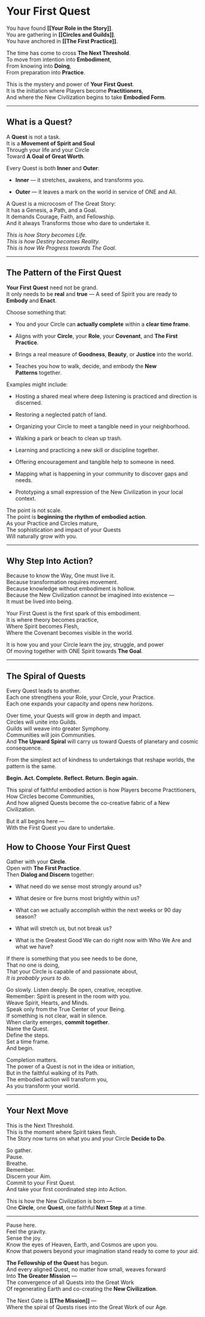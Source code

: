 # Your First Quest

You have found **[[Your Role in the Story]]**.  
You are gathering in **[[Circles and Guilds]]**.  
You have anchored in **[[The First Practice]]**.  

The time has come to cross **The Next Threshold**.  
To move from intention into **Embodiment**,  
From knowing into **Doing**,  
From preparation into **Practice**.

This is the mystery and power of **Your First Quest**.  
It is the initiation where Players become **Practitioners**,  
And where the New Civilization begins to take **Embodied Form**.

---

## What is a Quest?

A **Quest** is not a task.  
It is a **Movement of Spirit and Soul**  
Through your life and your Circle  
Toward **A Goal of Great Worth**.

Every Quest is both **Inner** and **Outer**:

- **Inner** — it stretches, awakens, and transforms you.
    
- **Outer** — it leaves a mark on the world in service of ONE and All.
    

A Quest is a microcosm of The Great Story:  
It has a Genesis, a Path, and a Goal.  
It demands Courage, Faith, and Fellowship.  
And it always Transforms those who dare to undertake it.

_This is how Story becomes Life.  
This is how Destiny becomes Reality._  
_This is how We Progress towards The Goal._

---

## The Pattern of the First Quest

**Your First Quest** need not be grand.  
It only needs to be **real** and **true** — 
A seed of Spirit you are ready to **Embody** and **Enact**.

Choose something that:

- You and your Circle can **actually complete** within a **clear time frame**.
    
- Aligns with your **Circle**, your **Role**, your **Covenant**, and **The First Practice**.
    
- Brings a real measure of **Goodness**, **Beauty**, or **Justice** into the world.
    
- Teaches you how to walk, decide, and embody the **New Patterns** together.
    

Examples might include:

- Hosting a shared meal where deep listening is practiced and direction is discerned.
    
- Restoring a neglected patch of land.
    
- Organizing your Circle to meet a tangible need in your neighborhood.
    
- Walking a park or beach to clean up trash.
    
- Learning and practicing a new skill or discipline together.
    
- Offering encouragement and tangible help to someone in need.
    
- Mapping what is happening in your community to discover gaps and needs.
    
- Prototyping a small expression of the New Civilization in your local context.    
    

The point is not scale.  
The point is **beginning the rhythm of embodied action**.  
As your Practice and Circles mature,  
The sophistication and impact of your Quests  
Will naturally grow with you.  

---

## Why Step Into Action?

Because to know the Way, One must live it.  
Because transformation requires movement.  
Because knowledge without embodiment is hollow.  
Because the New Civilization cannot be imagined into existence —  
It must be lived into being.

Your First Quest is the first spark of this embodiment.  
It is where theory becomes practice,  
Where Spirit becomes Flesh,  
Where the Covenant becomes visible in the world.

It is how you and your Circle learn the joy, struggle, and power  
Of moving together with ONE Spirit towards **The Goal**.

---

## The Spiral of Quests

Every Quest leads to another.  
Each one strengthens your Role, your Circle, your Practice.  
Each one expands your capacity and opens new horizons.

Over time, your Quests will grow in depth and impact.  
Circles will unite into Guilds.  
Guilds will weave into greater Symphony.  
Communities will join Communities.  
And **The Upward Spiral** will carry us toward Quests of planetary and cosmic consequence.

From the simplest act of kindness to undertakings that reshape worlds, the pattern is the same.

**Begin. Act. Complete. Reflect. Return. Begin again.**

This spiral of faithful embodied action is how Players become Practitioners,  
How Circles become Communities,  
And how aligned Quests become the co-creative fabric of a New Civilization.

But it all begins here —  
With the First Quest you dare to undertake.

## How to Choose Your First Quest

Gather with your **Circle**.  
Open with **The First Practice**.  
Then **Dialog and Discern** together:

- What need do we sense most strongly around us?
    
- What desire or fire burns most brightly within us?
    
- What can we actually accomplish within the next weeks or 90 day season?
    
- What will stretch us, but not break us?
    
- What is the Greatest Good We can do right now with Who We Are and what we have?  
    
If there is something that you see needs to be done,  
That no one is doing,  
That your Circle is capable of and passionate about,  
*It is probably yours to do.*  

Go slowly. Listen deeply. Be open, creative, receptive.  
Remember: Spirit is present in the room with you.  
Weave Spirit, Hearts, and Minds.  
Speak only from the True Center of your Being.  
If something is not clear, wait in silence.  
When clarity emerges, **commit together**.  
Name the Quest.  
Define the steps.  
Set a time frame.  
And begin.

Completion matters.  
The power of a Quest is not in the idea or initiation,  
But in the faithful walking of its Path.  
The embodied action will transform you,  
As you transform your world.  

---

## Your Next Move

This is the Next Threshold.  
This is the moment where Spirit takes flesh.  
The Story now turns on what you and your Circle **Decide to Do**.

So gather.  
Pause.  
Breathe.  
Remember.  
Discern your Aim.  
Commit to your First Quest.  
And take your first coordinated step into Action.

This is how the New Civilization is born —  
One **Circle**, one **Quest**, one faithful **Next Step** at a time.

---

Pause here.  
Feel the gravity.  
Sense the joy.  
Know the eyes of Heaven, Earth, and Cosmos are upon you.  
Know that powers beyond your imagination stand ready to come to your aid.

**The Fellowship of the Quest** has begun.  
And every aligned Quest, no matter how small, weaves forward  
Into **The Greater Mission** —  
The convergence of all Quests into the Great Work  
Of regenerating Earth and co-creating the **New Civilization**.

The Next Gate is **[[The Mission]]** —  
Where the spiral of Quests rises into the Great Work of our Age.